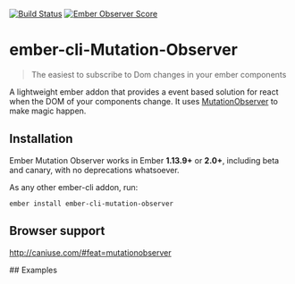 [![Build Status](https://travis-ci.org/zzarcon/ember-cli-Mutation-Observer.svg)](https://travis-ci.org/zzarcon/ember-cli-Mutation-Observer)
[![Ember Observer Score](http://emberobserver.com/badges/ember-cli-mutation-observer.svg)](http://emberobserver.com/addons/ember-cli-mutation-observer)

# ember-cli-Mutation-Observer 

> The easiest to subscribe to Dom changes in your ember components

A lightweight ember addon that provides a event based solution for react when the DOM of your components change. It uses [MutationObserver](https://developer.mozilla.org/en/docs/Web/API/MutationObserver) to make magic happen.

## Installation

Ember Mutation Observer works in Ember **1.13.9+** or **2.0+**, including beta and canary, with no deprecations
whatsoever.


As any other ember-cli addon, run:
```
ember install ember-cli-mutation-observer
```

## Browser support

http://caniuse.com/#feat=mutationobserver

## Examples